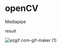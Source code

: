 # openCV
Mediapipe


result

![ezgif com-gif-maker (1)](https://user-images.githubusercontent.com/68110323/211045141-a6b95fd2-2fb1-4166-bf26-56fafc66ac79.gif)





